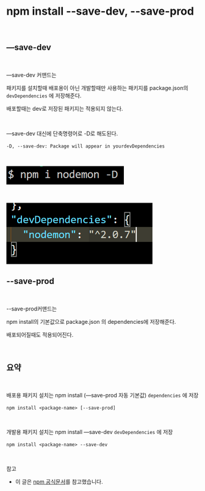 # npm install --save-dev, --save-prod

<br>

## —save-dev

<br>

—save-dev 커맨드는

패키지를 설치할때 배포용이 아닌 개발할때만 사용하는 패키지를 package.json의 `devDependencies` 에 저장해준다.

배포할때는 dev로 저장된 패키지는 적용되지 않는다.

<br>

—save-dev 대신에 단축명령어로 -D로 해도된다.

`-D, --save-dev: Package will appear in yourdevDependencies`

<br>

![--save-dev](../Images/--save_dev,%20--save-prod/--save-dev,--save_prod-1.png)

<br>

![--save-dev](../Images/--save_dev,%20--save-prod/--save-dev,--save_prod-2.png)

## --save-prod

<br>

--save-prod커맨드는

npm install의 기본값으로 package.json 의 dependencies에 저장해준다.

배포되어질때도 적용되어진다.

<br>

## 요약

<br>

배포용 패키지 설치는 npm install (—save-prod 자동 기본값) `dependencies` 에 저장

`npm install <package-name> [--save-prod]`

<br>

개발용 패키지 설치는 npm install —save-dev `devDependencies` 에 저장

`npm install <package-name> --save-dev`

<br>

참고

- 이 글은 [npm 공식문서](https://docs.npmjs.com/specifying-dependencies-and-devdependencies-in-a-package-json-file#adding-dependencies-to-a-packagejson-file-from-the-command-line)를 참고했습니다.